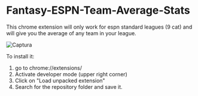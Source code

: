 # Fantasy-ESPN-Team-Average-Stats

This chrome extension will only work for espn standard leagues (9 cat) and will give you the average of any team in your league.


![Captura](https://user-images.githubusercontent.com/62485715/207163021-b665b932-f104-45a1-ad96-c30fc5bfb26d.PNG)


To install it:
1. go to chrome://extensions/
2. Activate developer mode (upper right corner)
3. Click on "Load unpacked extension"
4. Search for the repository folder and save it.

